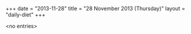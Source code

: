 +++
date = "2013-11-28"
title = "28 November 2013 (Thursday)"
layout = "daily-diet"
+++

<p>&lt;no entries&gt;</p>